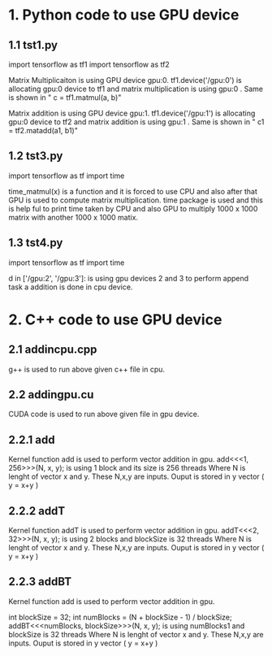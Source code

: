 
# 1. Python code to use GPU device
 
 ##  1.1  tst1.py 
  
import tensorflow as tf1
import tensorflow as tf2

 Matrix Multiplicaiton is using GPU device gpu:0. 
 tf1.device('/gpu:0') is  allocating gpu:0 device to tf1 and   matrix multiplication is using  gpu:0 .  Same is shown in " c = tf1.matmul(a, b)" 

 Matrix addition is using GPU device gpu:1. 
 tf1.device('/gpu:1') is  allocating gpu:0 device to tf2 and   matrix addition is using  gpu:1 .  Same is shown in "   c1 = tf2.matadd(a1, b1)" 
 
 
 
 ##  1.2  tst3.py 
  
import tensorflow as tf
import time

time_matmul(x) is a function and it is forced to  use CPU and also after that GPU is used to compute matrix multiplication.  time package is used and this is help ful to print time taken by CPU and also GPU to multiply 1000 x 1000 matrix with another 1000 x 1000 matix. 
 
 
  ##  1.3  tst4.py 
  
import tensorflow as tf
import time

d in ['/gpu:2', '/gpu:3']: is using  gpu devices 2  and 3 to perform append task a
addition is done in cpu device.
 
# 2. C++ code to use GPU device
  
 ##  2.1  addincpu.cpp
  g++ is used to run above given c++ file in cpu. 
  
 ##  2.2  addingpu.cu
  CUDA code is used to run above given file in gpu device. 
  
  
  ## 2.2.1  add
  Kernel function add is used to perform vector addition in gpu.
  add<<<1, 256>>>(N, x, y);  is using 1 block and its size is 256 threads 
  Where N is lenght of vector x and y. These N,x,y are inputs.
  Ouput is stored in y vector ( y = x+y )
  
  ## 2.2.2  addT
  Kernel function addT is used to perform vector addition in gpu.
  addT<<<2, 32>>>(N, x, y);  is using 2 blocks and blockSize is 32 threads 
  Where N is lenght of vector x and y. These N,x,y are inputs.
  Ouput is stored in y vector ( y = x+y )
  
  
   ## 2.2.3  addBT
  Kernel function add is used to perform vector addition in gpu.
  
  int blockSize = 32;
   int numBlocks = (N + blockSize - 1) / blockSize;
  addBT<<<numBlocks, blockSize>>>(N, x, y);  is using numBlocks1 and blockSize is 32 threads
  Where N is lenght of vector x and y. These N,x,y are inputs.
  Ouput is stored in y vector ( y = x+y )
  
  
  
  
